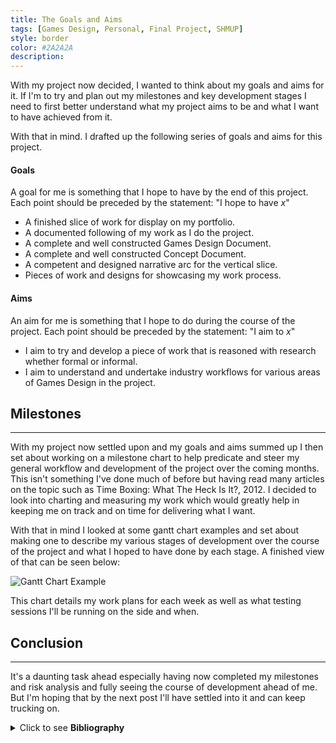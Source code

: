 ```yaml
---
title: The Goals and Aims
tags: [Games Design, Personal, Final Project, SHMUP]
style: border
color: #2A2A2A
description: 
---
```


With my project now decided, I wanted to think about my goals and aims for it. If I'm to try and plan out my milestones and key development stages I need to first better understand what my project aims to be and what I want to have achieved from it.

With that in mind. I drafted up the following series of goals and aims for this project.

#### Goals

A goal for me is something that I hope to have by the end of this project. Each point should be preceded by the statement: "I hope to have *x*"

- A finished slice of work for display on my portfolio.
- A documented following of my work as I do the project.
- A complete and well constructed Games Design Document.
- A complete and well constructed Concept Document.
- A competent and designed narrative arc for the vertical slice.
- Pieces of work and designs for showcasing my work process.

#### Aims

An aim for me is something that I hope to do during the course of the project. Each point should be preceded by the statement: "I aim to *x*"

- I aim to try and develop a piece of work that is reasoned with research whether formal or informal.
- I aim to understand and undertake industry workflows for various areas of Games Design in the project.

## Milestones
---

With my project now settled upon and my goals and aims summed up I then set about working on a milestone chart to help predicate and steer my general workflow and development of the project over the coming months. This isn't something I've done much of before but having read many articles on the topic such as Time Boxing: What The Heck Is It?, 2012. I decided to look into charting and measuring my work which would greatly help in keeping me on track and on time for delivering what I want.

With that in mind I looked at some gantt chart examples and set about making one to describe my various stages of development over the course of the project and what I hoped to have done by each stage. A finished view of that can be seen below:

<img src="https://i.vgy.me/2KV8ft.png"
     alt="Gantt Chart Example"
     style="float: center; margin-right: 10px;" />

This chart details my work plans for each week as well as what testing sessions I'll be running on the side and when.

## Conclusion
---

It's a daunting task ahead especially having now completed my milestones and risk analysis and fully seeing the course of development ahead of me. But I'm hoping that by the next post I'll have settled into it and can keep trucking on.

<details>
     <summary> Click to see <b>Bibliography</b> </summary> <br>

     <ul>
          <li>
               Online Clock. 2012. <em>Time Boxing: What The Heck Is It?.</em> [online] Available at: <a href="https://blog.onlineclock.net/time-boxing"> https://blog.onlineclock.net/time-boxing </a> [Accessed 11 May 2020].
          </li>
     </ul>
</details>
